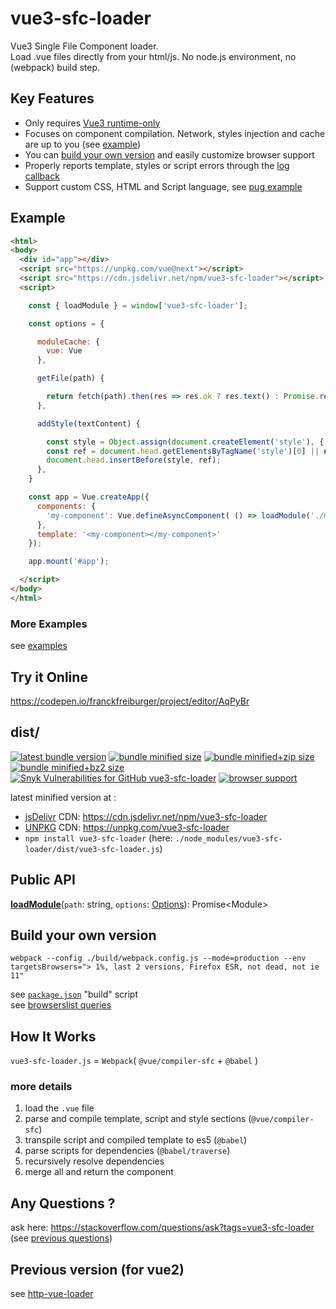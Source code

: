 # vue3-sfc-loader

Vue3 Single File Component loader.  
Load .vue files directly from your html/js. No node.js environment, no (webpack) build step.  


## Key Features

 * Only requires [Vue3 runtime-only](https://unpkg.com/vue@next/dist/vue.runtime.global.prod.js)
 * Focuses on component compilation. Network, styles injection and cache are up to you (see [example](#example))
 * You can [build your own version](#build-your-own-version) and easily customize browser support
 * Properly reports template, styles or script errors through the [log callback](docs/api/interfaces/options.md#log)
 * Support custom CSS, HTML and Script language, see [pug example](docs/examples.md#using-another-template-language-pug)


## Example

```html
<html>
<body>
  <div id="app"></div>
  <script src="https://unpkg.com/vue@next"></script>
  <script src="https://cdn.jsdelivr.net/npm/vue3-sfc-loader"></script>
  <script>

    const { loadModule } = window['vue3-sfc-loader'];

    const options = {

      moduleCache: {
        vue: Vue
      },

      getFile(path) {

        return fetch(path).then(res => res.ok ? res.text() : Promise.reject(res));
      },

      addStyle(textContent) {

        const style = Object.assign(document.createElement('style'), { textContent });
        const ref = document.head.getElementsByTagName('style')[0] || null;
        document.head.insertBefore(style, ref);
      },
    }

    const app = Vue.createApp({
      components: {
        'my-component': Vue.defineAsyncComponent( () => loadModule('./myComponent.vue', options) )
      },
      template: '<my-component></my-component>'
    });

    app.mount('#app');

  </script>
</body>
</html>
```

### More Examples

  see [examples](docs/examples.md)


## Try it Online

  https://codepen.io/franckfreiburger/project/editor/AqPyBr


## dist/

  [![latest bundle version](https://img.shields.io/npm/v/vue3-sfc-loader?label=version)](https://github.com/FranckFreiburger/vue3-sfc-loader/blob/main/CHANGELOG.md)
  [![bundle minified size](https://img.shields.io/bundlephobia/min/vue3-sfc-loader?label=min)](#dist)
  [![bundle minified+zip size](https://img.shields.io/bundlephobia/minzip/vue3-sfc-loader?label=min%2Bzip)](#dist)
  [![bundle minified+bz2 size](https://img.shields.io/badge/min%2Bbz2-even%20smaller-blue)](#dist)
  [![Snyk Vulnerabilities for GitHub vue3-sfc-loader](https://img.shields.io/snyk/vulnerabilities/github/FranckFreiburger/vue3-sfc-loader)](#dist)
  [![browser support](https://img.shields.io/github/package-json/browserslist/FranckFreiburger/vue3-sfc-loader)](https://github.com/browserslist/browserslist#query-composition)

  latest minified version at :
  - [jsDelivr](https://www.jsdelivr.com/package/npm/vue3-sfc-loader) CDN: https://cdn.jsdelivr.net/npm/vue3-sfc-loader
  - [UNPKG](https://unpkg.com/browse/vue3-sfc-loader/) CDN: https://unpkg.com/vue3-sfc-loader
  - `npm install vue3-sfc-loader` (here: `./node_modules/vue3-sfc-loader/dist/vue3-sfc-loader.js`)


## Public API

  **[loadModule](docs/api/README.md#loadmodule)**(`path`: string, `options`: [Options](docs/api/interfaces/options.md)): Promise\<Module>


## Build your own version

  `webpack --config ./build/webpack.config.js --mode=production --env targetsBrowsers="> 1%, last 2 versions, Firefox ESR, not dead, not ie 11"`

  see [`package.json`](https://github.com/FranckFreiburger/vue3-sfc-loader/blob/main/package.json) "build" script  
  see [browserslist queries](https://github.com/browserslist/browserslist#queries)  


## How It Works

  `vue3-sfc-loader.js` = `Webpack`( `@vue/compiler-sfc` + `@babel` )


### more details

  1. load the `.vue` file
  1. parse and compile template, script and style sections (`@vue/compiler-sfc`)
  1. transpile script and compiled template to es5 (`@babel`)
  1. parse scripts for dependencies (`@babel/traverse`)
  1. recursively resolve dependencies
  1. merge all and return the component


## Any Questions ?

  ask here: https://stackoverflow.com/questions/ask?tags=vue3-sfc-loader (see [previous questions](https://stackoverflow.com/questions/tagged/vue3-sfc-loader))


## Previous version (for vue2)

  see [http-vue-loader](https://github.com/FranckFreiburger/http-vue-loader)
